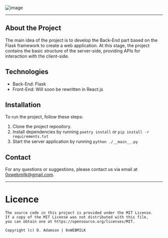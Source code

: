 ![image](https://github.com/0xWEBMILK/Crypto-Currency-Site/assets/116514936/961126a3-3da9-4cb2-9467-ba4a61d59dee)

---

## About the Project
The main idea of the project is to develop the Back-End part based on the Flask framework to create a web application. At this stage, the project contains the basic structure of the server-side, providing APIs for interaction with the client-side.

## Technologies
- Back-End: Flask
- Front-End: Will soon be rewritten in React.js

## Installation
To run the project, follow these steps:
1. Clone the project repository.
2. Install dependencies by running ```poetry install``` or ```pip install -r requirements.txt```
3. Start the server application by running ```python ./__main__.py```


## Contact
For any questions or suggestions, please contact us via email at 0xwebmilk@gmail.com.

---

# Licence
```
The source code in this project is provided under the MIT License.
If a copy of the MIT License was not distributed with this file,
you can obtain one at https://opensource.org/licenses/MIT.

Copyright (c) D. Adamson | 0xWEBMILK
```

